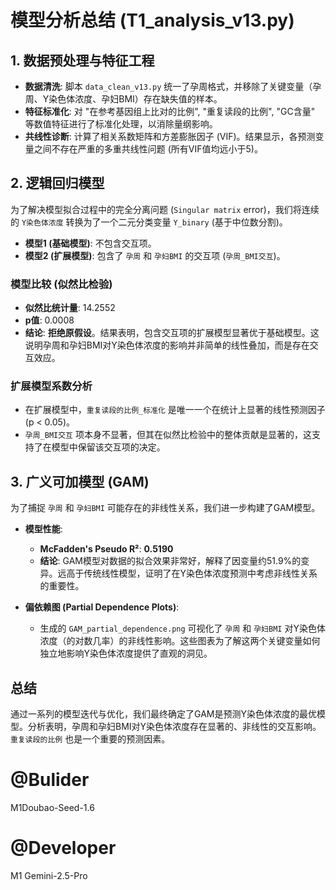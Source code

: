 # 模型分析总结 (T1_analysis_v13.py)

## 1. 数据预处理与特征工程

- **数据清洗**: 脚本 `data_clean_v13.py` 统一了孕周格式，并移除了关键变量（孕周、Y染色体浓度、孕妇BMI）存在缺失值的样本。
- **特征标准化**: 对 "在参考基因组上比对的比例", "重复读段的比例", "GC含量" 等数值特征进行了标准化处理，以消除量纲影响。
- **共线性诊断**: 计算了相关系数矩阵和方差膨胀因子 (VIF)。结果显示，各预测变量之间不存在严重的多重共线性问题 (所有VIF值均远小于5)。

## 2. 逻辑回归模型

为了解决模型拟合过程中的完全分离问题 (`Singular matrix` error)，我们将连续的 `Y染色体浓度` 转换为了一个二元分类变量 `Y_binary` (基于中位数分割)。

- **模型1 (基础模型)**: 不包含交互项。
- **模型2 (扩展模型)**: 包含了 `孕周` 和 `孕妇BMI` 的交互项 (`孕周_BMI交互`)。

### 模型比较 (似然比检验)

- **似然比统计量**: 14.2552
- **p值**: 0.0008
- **结论**: **拒绝原假设**。结果表明，包含交互项的扩展模型显著优于基础模型。这说明孕周和孕妇BMI对Y染色体浓度的影响并非简单的线性叠加，而是存在交互效应。

### 扩展模型系数分析

- 在扩展模型中，`重复读段的比例_标准化` 是唯一一个在统计上显著的线性预测因子 (p < 0.05)。
- `孕周_BMI交互` 项本身不显著，但其在似然比检验中的整体贡献是显著的，这支持了在模型中保留该交互项的决定。

## 3. 广义可加模型 (GAM)

为了捕捉 `孕周` 和 `孕妇BMI` 可能存在的非线性关系，我们进一步构建了GAM模型。

- **模型性能**:

  - **McFadden's Pseudo R²**: **0.5190**
  - **结论**: GAM模型对数据的拟合效果非常好，解释了因变量约51.9%的变异。远高于传统线性模型，证明了在Y染色体浓度预测中考虑非线性关系的重要性。
- **偏依赖图 (Partial Dependence Plots)**:

  - 生成的 `GAM_partial_dependence.png` 可视化了 `孕周` 和 `孕妇BMI` 对Y染色体浓度（的对数几率）的非线性影响。这些图表为了解这两个关键变量如何独立地影响Y染色体浓度提供了直观的洞见。

## 总结

通过一系列的模型迭代与优化，我们最终确定了GAM是预测Y染色体浓度的最优模型。分析表明，孕周和孕妇BMI对Y染色体浓度存在显著的、非线性的交互影响。`重复读段的比例` 也是一个重要的预测因素。

# @Bulider

M1Doubao-Seed-1.6

# @Developer

M1 Gemini-2.5-Pro

